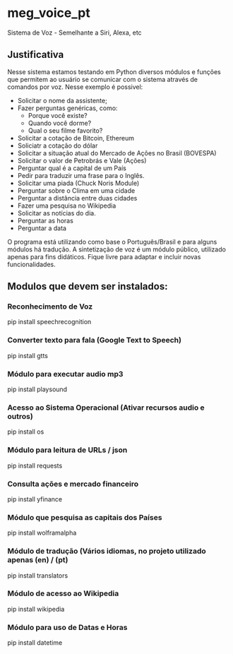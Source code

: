 # meg_voice_pt
Sistema de Voz - Semelhante a Siri, Alexa, etc

## Justificativa

Nesse sistema estamos testando em Python diversos módulos e funções que permitem ao usuário se comunicar com o sistema 
através de comandos por voz.
Nesse exemplo é possivel:
- Solicitar o nome da assistente;
- Fazer perguntas genéricas, como:
  - Porque você existe?
  - Quando você dorme?
  - Qual o seu filme favorito?
- Solicitar a cotação de Bitcoin, Ethereum
- Soliciatr a cotação do dólar
- Solicitar a situação atual do Mercado de Ações no Brasil (BOVESPA)
- Solicitar o valor de Petrobrás e Vale (Ações)
- Perguntar qual é a capital de um País
- Pedir para traduzir uma frase para o Inglês.
- Solicitar uma piada (Chuck Noris Module)
- Perguntar sobre o Clima em uma cidade
- Perguntar a distância entre duas cidades
- Fazer uma pesquisa no Wikipedia
- Solicitar as notícias do dia.
- Perguntar as horas
- Perguntar a data

O programa está utilizando como base o Português/Brasil e para alguns módulos há tradução.
A sintetização de voz é um módulo público, utilizado apenas para fins didáticos.
Fique livre para adaptar e incluir novas funcionalidades.
 
## Modulos que devem ser instalados:

### Reconhecimento de Voz
pip install speechrecognition 

### Converter texto para fala (Google Text to Speech)
pip install gtts

### Módulo para executar audio mp3
pip install playsound

### Acesso ao Sistema Operacional (Ativar recursos audio e outros)
pip install os

### Módulo para leitura de URLs / json
pip install requests

### Consulta ações e mercado financeiro
pip install yfinance

### Módulo que pesquisa as capitais dos Países
pip install wolframalpha

### Módulo de tradução (Vários idiomas, no projeto utilizado apenas (en) / (pt)
pip install translators

### Módulo de acesso ao Wikipedia
pip install wikipedia

### Módulo para uso de Datas e Horas
pip install datetime
